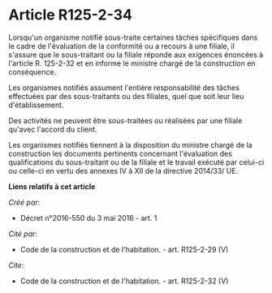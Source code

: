# Article R125-2-34

Lorsqu'un organisme notifié sous-traite certaines tâches spécifiques dans le cadre de l'évaluation de la conformité ou a
recours à une filiale, il s'assure que le sous-traitant ou la filiale réponde aux exigences énoncées à l'article R. 125-2-32
et en informe le ministre chargé de la construction en conséquence. 

Les organismes notifiés assument l'entière responsabilité des tâches effectuées par des sous-traitants ou des filiales, quel
que soit leur lieu d'établissement. 

Des activités ne peuvent être sous-traitées ou réalisées par une filiale qu'avec l'accord du client. 

Les organismes notifiés tiennent à la disposition du ministre chargé de la construction les documents pertinents concernant
l'évaluation des qualifications du sous-traitant ou de la filiale et le travail exécuté par celui-ci ou celle-ci en vertu des
annexes IV à XII de la directive 2014/33/ UE.

**Liens relatifs à cet article**

_Créé par_:

  - Décret n°2016-550 du 3 mai 2016 - art. 1

_Cité par_:

  - Code de la construction et de l'habitation. - art. R125-2-29 (V)

_Cite_:

  - Code de la construction et de l'habitation. - art. R125-2-32 (V)
